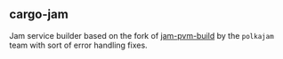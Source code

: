 ## cargo-jam

Jam service builder based on the fork of [jam-pvm-build](https://docs.rs/jam-pvm-build) by the `polkajam` team
with sort of error handling fixes.
